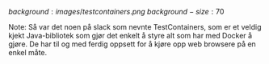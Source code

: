 $background:images/testcontainers.png$
$background-size:70%$

Note:
Så var det noen på slack som nevnte TestContainers, som er et veldig kjekt Java-bibliotek som gjør det enkelt å styre alt som har med Docker å gjøre. De har til og med ferdig oppsett for å kjøre opp web browsere på en enkel måte.
